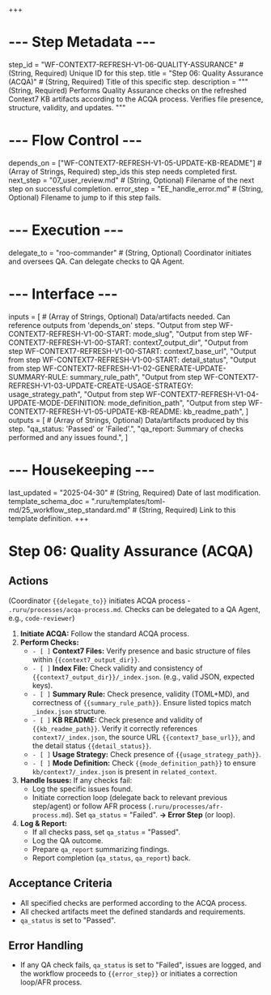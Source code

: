 +++
# --- Step Metadata ---
step_id = "WF-CONTEXT7-REFRESH-V1-06-QUALITY-ASSURANCE" # (String, Required) Unique ID for this step.
title = "Step 06: Quality Assurance (ACQA)" # (String, Required) Title of this specific step.
description = """
(String, Required) Performs Quality Assurance checks on the refreshed Context7 KB artifacts
according to the ACQA process. Verifies file presence, structure, validity, and updates.
"""

# --- Flow Control ---
depends_on = ["WF-CONTEXT7-REFRESH-V1-05-UPDATE-KB-README"] # (Array of Strings, Required) step_ids this step needs completed first.
next_step = "07_user_review.md" # (String, Optional) Filename of the next step on successful completion.
error_step = "EE_handle_error.md" # (String, Optional) Filename to jump to if this step fails.

# --- Execution ---
delegate_to = "roo-commander" # (String, Optional) Coordinator initiates and oversees QA. Can delegate checks to QA Agent.

# --- Interface ---
inputs = [ # (Array of Strings, Optional) Data/artifacts needed. Can reference outputs from 'depends_on' steps.
    "Output from step WF-CONTEXT7-REFRESH-V1-00-START: mode_slug",
    "Output from step WF-CONTEXT7-REFRESH-V1-00-START: context7_output_dir",
    "Output from step WF-CONTEXT7-REFRESH-V1-00-START: context7_base_url",
    "Output from step WF-CONTEXT7-REFRESH-V1-00-START: detail_status",
    "Output from step WF-CONTEXT7-REFRESH-V1-02-GENERATE-UPDATE-SUMMARY-RULE: summary_rule_path",
    "Output from step WF-CONTEXT7-REFRESH-V1-03-UPDATE-CREATE-USAGE-STRATEGY: usage_strategy_path",
    "Output from step WF-CONTEXT7-REFRESH-V1-04-UPDATE-MODE-DEFINITION: mode_definition_path",
    "Output from step WF-CONTEXT7-REFRESH-V1-05-UPDATE-KB-README: kb_readme_path",
]
outputs = [ # (Array of Strings, Optional) Data/artifacts produced by this step.
    "qa_status: 'Passed' or 'Failed'.",
    "qa_report: Summary of checks performed and any issues found.",
]

# --- Housekeeping ---
last_updated = "2025-04-30" # (String, Required) Date of last modification.
template_schema_doc = ".ruru/templates/toml-md/25_workflow_step_standard.md" # (String, Required) Link to this template definition.
+++

# Step 06: Quality Assurance (ACQA)

## Actions

(Coordinator `{{delegate_to}}` initiates ACQA process - `.ruru/processes/acqa-process.md`. Checks can be delegated to a QA Agent, e.g., `code-reviewer`)

1.  **Initiate ACQA:** Follow the standard ACQA process.
2.  **Perform Checks:**
    *   `- [ ]` **Context7 Files:** Verify presence and basic structure of files within `{{context7_output_dir}}`.
    *   `- [ ]` **Index File:** Check validity and consistency of `{{context7_output_dir}}/_index.json`. (e.g., valid JSON, expected keys).
    *   `- [ ]` **Summary Rule:** Check presence, validity (TOML+MD), and correctness of `{{summary_rule_path}}`. Ensure listed topics match `_index.json` structure.
    *   `- [ ]` **KB README:** Check presence and validity of `{{kb_readme_path}}`. Verify it correctly references `context7/_index.json`, the source URL `{{context7_base_url}}`, and the detail status `{{detail_status}}`.
    *   `- [ ]` **Usage Strategy:** Check presence of `{{usage_strategy_path}}`.
    *   `- [ ]` **Mode Definition:** Check `{{mode_definition_path}}` to ensure `kb/context7/_index.json` is present in `related_context`.
3.  **Handle Issues:** If any checks fail:
    *   Log the specific issues found.
    *   Initiate correction loop (delegate back to relevant previous step/agent) or follow AFR process (`.ruru/processes/afr-process.md`). Set `qa_status` = "Failed". **-> Error Step** (or loop).
4.  **Log & Report:**
    *   If all checks pass, set `qa_status` = "Passed".
    *   Log the QA outcome.
    *   Prepare `qa_report` summarizing findings.
    *   Report completion (`qa_status`, `qa_report`) back.

## Acceptance Criteria

*   All specified checks are performed according to the ACQA process.
*   All checked artifacts meet the defined standards and requirements.
*   `qa_status` is set to "Passed".

## Error Handling

*   If any QA check fails, `qa_status` is set to "Failed", issues are logged, and the workflow proceeds to `{{error_step}}` or initiates a correction loop/AFR process.
